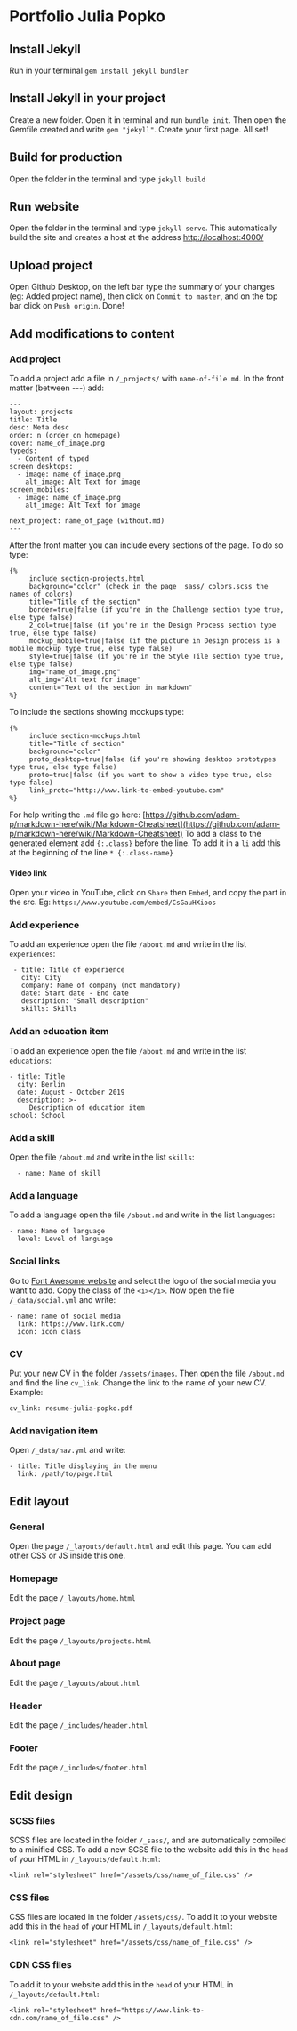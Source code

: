 # Portfolio Julia Popko

## Install Jekyll

Run in your terminal `gem install jekyll bundler`

## Install Jekyll in your project

Create a new folder. Open it in terminal and run `bundle init`. Then open the Gemfile created and write `gem "jekyll"`. Create your first page. All set!

## Build for production

Open the folder in the terminal and type `jekyll build`

## Run website

Open the folder in the terminal and type `jekyll serve`. This automatically build the site and creates a host at the address [http://localhost:4000/](http://localhost:4000/)

## Upload project

Open Github Desktop, on the left bar type the summary of your changes (eg: Added project name), then click on `Commit to master`, and on the top bar click on `Push origin`. Done!

## Add modifications to content

### Add project

To add a project add a file in `/_projects/` with `name-of-file.md`. In the front matter (between ---) add:
```
---
layout: projects
title: Title
desc: Meta desc
order: n (order on homepage)
cover: name_of_image.png
typeds:
  - Content of typed
screen_desktops:
  - image: name_of_image.png
    alt_image: Alt Text for image
screen_mobiles:
  - image: name_of_image.png
    alt_image: Alt Text for image

next_project: name_of_page (without.md)
---
```

After the front matter you can include every sections of the page. To do so type:
```
{%
     include section-projects.html
     background="color" (check in the page _sass/_colors.scss the names of colors)
     title="Title of the section"
     border=true|false (if you're in the Challenge section type true, else type false)
     2_col=true|false (if you're in the Design Process section type true, else type false)
     mockup_mobile=true|false (if the picture in Design process is a mobile mockup type true, else type false)
     style=true|false (if you're in the Style Tile section type true, else type false)
     img="name_of_image.png"
     alt_img="Alt text for image"
     content="Text of the section in markdown"
%}
```

To include the sections showing mockups type:

```
{%
     include section-mockups.html
     title="Title of section"
     background="color"
     proto_desktop=true|false (if you're showing desktop prototypes type true, else type false)
     proto=true|false (if you want to show a video type true, else type false)
     link_proto="http://www.link-to-embed-youtube.com"
%}
```

For help writing the `.md` file go here: [https://github.com/adam-p/markdown-here/wiki/Markdown-Cheatsheet](https://github.com/adam-p/markdown-here/wiki/Markdown-Cheatsheet)
To add a class to the generated element add `{:.class}` before the line. To add it in a `li` add this at the beginning of the line `* {:.class-name} `

#### Video link

Open your video in YouTube, click on `Share` then `Embed`, and copy the part in the src. Eg: `https://www.youtube.com/embed/CsGauHXioos`

### Add experience

To add an experience open the file `/about.md` and write in the list `experiences`:
```
 - title: Title of experience
   city: City
   company: Name of company (not mandatory)
   date: Start date - End date
   description: "Small description"
   skills: Skills
```

### Add an education item

To add an experience open the file `/about.md` and write in the list `educations`:
```
- title: Title
  city: Berlin
  date: August - October 2019
  description: >-
     Description of education item
school: School
```

### Add a skill

Open the file `/about.md` and write in the list `skills`:
```
  - name: Name of skill
```

### Add a language

To add a language open the file `/about.md` and write in the list `languages`:
```
- name: Name of language
  level: Level of language
```

### Social links

Go to [Font Awesome website](https://fontawesome.com/icons?d=gallery) and select the logo of the social media you want to add. Copy the class of the `<i></i>`. Now open the file `/_data/social.yml` and write:
```
- name: name of social media
  link: https://www.link.com/
  icon: icon class
```

### CV

Put your new CV in the folder `/assets/images`. Then open the file `/about.md` and find the line `cv_link`. Change the link to the name of your new CV. Example:

```
cv_link: resume-julia-popko.pdf
```

### Add navigation item

Open `/_data/nav.yml` and write:
```
- title: Title displaying in the menu
  link: /path/to/page.html
```

## Edit layout

### General

Open the page `/_layouts/default.html` and edit this page. You can add other CSS or JS inside this one.

### Homepage

Edit the page `/_layouts/home.html`

### Project page

Edit the page `/_layouts/projects.html`

### About page

Edit the page `/_layouts/about.html`

### Header

Edit the page `/_includes/header.html`

### Footer

Edit the page `/_includes/footer.html`

## Edit design

### SCSS files

SCSS files are located in the folder `/_sass/`, and are automatically compiled to a minified CSS. To add a new SCSS file to the website add this in the `head` of your HTML in `/_layouts/default.html`:
```
<link rel="stylesheet" href="/assets/css/name_of_file.css" />
```

### CSS files

CSS files are located in the folder `/assets/css/`. To add it to your website add this in the `head` of your HTML in `/_layouts/default.html`:
```
<link rel="stylesheet" href="/assets/css/name_of_file.css" />
```

### CDN CSS files

To add it to your website add this in the `head` of your HTML in `/_layouts/default.html`:
```
<link rel="stylesheet" href="https://www.link-to-cdn.com/name_of_file.css" />
```